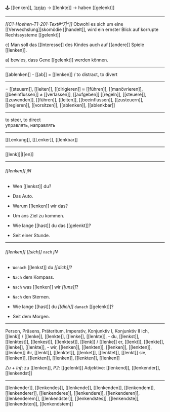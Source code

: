 🕹️ [[lenken]], [ˈlɛŋkn̩](https://youglish.com/pronounce/lenken/german) → [[lenkte]] → haben [[gelenkt]]

---
*[[C1-Hoehen-T1-201-Text#^7|^]]* Obwohl es sich um eine [[Verwechslung]]skomödie [[handelt]], wird ein ernster Blick auf korrupte Rechtssysteme [[gelenkt]]

c) Man soll das [[Interesse]] des Kindes auch auf [[andere]] Spiele [[lenken]].

a) bewies, dass Gene [[gelenkt]] werden können.  

---
[[ablenken]] - [[ab]] = [[lenken]] / to distract, to divert

---
= [[steuern]], [[leiten]], [[dirigieren]]
≈ [[führen]], [[manövrieren]], [[beeinflussen]]
≠ [[verlassen]], [[aufgeben]]
[[regeln]], [[steuere]], [[zuwenden]], [[führen]], [[leiten]], [[beeinflussen]], [[zusteuern]], [[regieren]], [[vorsitzen]], [[ablenken]], [[ablenkbar]]


---
to steer, to direct  
управлять, направлять

---
[[Lenkung]], [[Lenker]], [[lenkbar]]

---
[[lenk]]|[[en]]


---
###### [[lenken]] jN
- Wen [[lenkst]] du?
- Das Auto.

- Warum [[lenken]] wir das?
- Um ans Ziel zu kommen.

- Wie lange [[hast]] du das [[gelenkt]]?
- Seit einer Stunde.

---
###### [[lenken]] *[[sich]]* `nach` jN
- `Wonach` [[lenkst]] du *[[dich]]*?
- `Nach` dem Kompass.

- `Nach` was [[lenken]] wir *[[uns]]*?
- `Nach` den Sternen.

- Wie lange [[hast]] du *[[dich]]* `danach` [[gelenkt]]?
- Seit dem Morgen.

---
Person, Präsens, Präteritum, Imperativ, Konjunktiv I, Konjunktiv II
ich, [[lenk]] / [[lenke]], [[lenkte]], [[lenke]], [[lenkte]], -
du, [[lenkst]], [[lenktest]], [[lenkest]], [[lenktest]], [[lenk]] / [[lenke]]
er, [[lenkt]], [[lenkte]], [[lenke]], [[lenkte]], -
wir, [[lenken]], [[lenkten]], [[lenken]], [[lenkten]], [[lenken]]
ihr, [[lenkt]], [[lenktet]], [[lenket]], [[lenktet]], [[lenkt]]
sie, [[lenken]], [[lenkten]], [[lenken]], [[lenkten]], [[lenken]]

*Zu + Inf*: zu [[lenken]], *P2*: [[gelenkt]]
Adjektive: [[lenkend]], [[lenkender]], [[lenkendst]]

---
[[lenkender]], [[lenkendes]], [[lenkende]], [[lenkenden]], [[lenkendem]], [[lenkenderer]], [[lenkenderes]], [[lenkendere]], [[lenkenderen]], [[lenkenderem]], [[lenkendster]], [[lenkendstes]], [[lenkendste]], [[lenkendsten]], [[lenkendstem]]